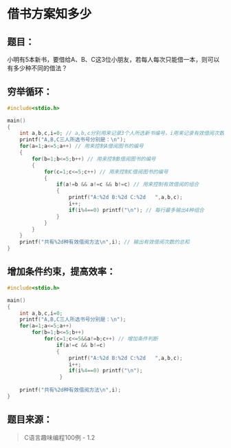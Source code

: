 # 借书方案知多少

## 题目：

​	小明有5本新书，要借给A、B、C这3位小朋友，若每人每次只能借一本，则可以有多少种不同的借法？

## 穷举循环：

```c
#include<stdio.h>

main()
{
	int a,b,c,i=0; // a,b,c分别用来记录3个人所选新书编号，i用来记录有效借阅次数
	printf("A,B,C三人所选书号分别是：\n");
	for(a=1;a<=5;a++) // 用来控制A借阅图书的编号 
	{
		for(b=1;b<=5;b++) // 用来控制B借阅图书的编号 
		{
			for(c=1;c<=5;c++) // 用来控制C借阅图书的编号 
			{
				if(a!=b && a!=c && b!=c) // 用来控制有效借阅的组合 
				{
					printf("A:%2d B:%2d C:%2d	",a,b,c); 
					i++;
					if(i%4==0) printf("\n"); // 每行最多输出4种组合 
				}
			}
		}
	}
	printf("共有%2d种有效借阅方法\n",i); // 输出有效借阅次数的总和 
} 
```

## 增加条件约束，提高效率：

```c
#include<stdio.h>

main()
{
	int a,b,c,i=0;
	printf("A,B,C三人所选书号分别是：\n");
	for(a=1;a<=5;a++)
		for(b=1;b<=5;b++)
			for(c=1;c<=5&&a!=b;c++) // 增加条件判断
				if(a!=c && b!=c)
				{
					printf("A:%2d B:%2d C:%2d	",a,b,c); 
					i++;
					if(i%4==0) printf("\n");
				 } 
	
	printf("共有%2d种有效借阅方法\n",i);			
} 
```

## 题目来源：

> C语言趣味编程100例 - 1.2